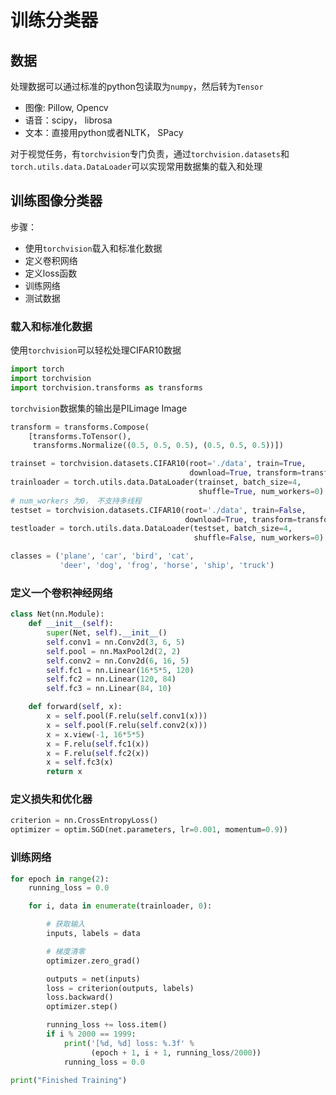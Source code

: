# 训练分类器
 
## 数据
处理数据可以通过标准的python包读取为`numpy`，然后转为`Tensor`

- 图像: Pillow, Opencv
- 语音：scipy， librosa
- 文本：直接用python或者NLTK， SPacy
  
对于视觉任务，有`torchvision`专门负责，通过`torchvision.datasets`和`torch.utils.data.DataLoader`可以实现常用数据集的载入和处理

## 训练图像分类器

步骤：
- 使用`torchvision`载入和标准化数据
- 定义卷积网络
- 定义loss函数
- 训练网络
- 测试数据

### 载入和标准化数据

使用`torchvision`可以轻松处理CIFAR10数据
```python
import torch
import torchvision
import torchvision.transforms as transforms
```
`torchvision`数据集的输出是PILimage Image 
```python
transform = transforms.Compose(
    [transforms.ToTensor(),
     transforms.Normalize((0.5, 0.5, 0.5), (0.5, 0.5, 0.5))])

trainset = torchvision.datasets.CIFAR10(root='./data', train=True,
                                        download=True, transform=transform)
trainloader = torch.utils.data.DataLoader(trainset, batch_size=4,
                                          shuffle=True, num_workers=0)
# num_workers 为0， 不支持多线程
testset = torchvision.datasets.CIFAR10(root='./data', train=False,
                                       download=True, transform=transform)
testloader = torch.utils.data.DataLoader(testset, batch_size=4,
                                         shuffle=False, num_workers=0)

classes = ('plane', 'car', 'bird', 'cat',
           'deer', 'dog', 'frog', 'horse', 'ship', 'truck')
```

### 定义一个卷积神经网络

```python
class Net(nn.Module):
    def __init__(self):
        super(Net, self).__init__()
        self.conv1 = nn.Conv2d(3, 6, 5)
        self.pool = nn.MaxPool2d(2, 2)
        self.conv2 = nn.Conv2d(6, 16, 5)
        self.fc1 = nn.Linear(16*5*5, 120)
        self.fc2 = nn.Linear(120, 84)
        self.fc3 = nn.Linear(84, 10)

    def forward(self, x):
        x = self.pool(F.relu(self.conv1(x)))
        x = self.pool(F.relu(self.conv2(x)))
        x = x.view(-1, 16*5*5)
        x = F.relu(self.fc1(x))
        x = F.relu(self.fc2(x))
        x = self.fc3(x)
        return x
```

### 定义损失和优化器
```python
criterion = nn.CrossEntropyLoss()
optimizer = optim.SGD(net.parameters, lr=0.001, momentum=0.9))
```

### 训练网络
```python
for epoch in range(2):
    running_loss = 0.0

    for i, data in enumerate(trainloader, 0):

        # 获取输入
        inputs, labels = data

        # 梯度清零
        optimizer.zero_grad()

        outputs = net(inputs)
        loss = criterion(outputs, labels)
        loss.backward()
        optimizer.step()

        running_loss += loss.item()
        if i % 2000 == 1999:
            print('[%d, %d] loss: %.3f' %
                  (epoch + 1, i + 1, running_loss/2000))
            running_loss = 0.0

print("Finished Training")
```


